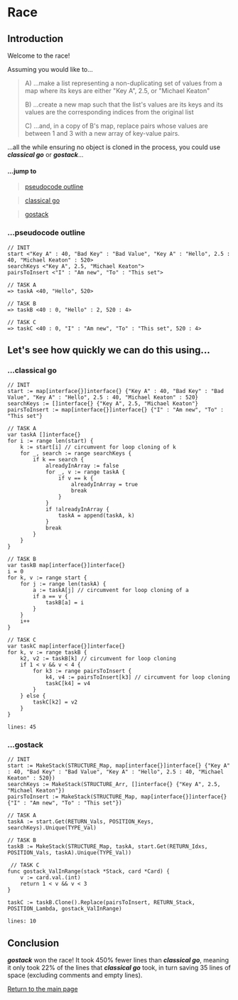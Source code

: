 <h1>Race</h1>

<h2>Introduction</h2>

 Welcome to the race!

 Assuming you would like to...

 > A) ...make a list representing a non-duplicating set of values from a map where its keys are either "Key A", 2.5, or "Michael Keaton"
 >
 > B) ...create a new map such that the list's values are its keys and its values are the corresponding indices from the original list 
 >
 > C) ...and, in a copy of B's map, replace pairs whose values are between 1 and 3 with a new array of key-value pairs.

 ...all the while ensuring no object is cloned in the process, you could use ***classical go*** or ***gostack***...

 <h4>...jump to</h4>

 > [pseudocode outline](#pseudocode)

 > [classical go](#classical)

 > [gostack](#gostack)

<h3 name = "pseudocode">...pseudocode outline</h3>

```
// INIT
start <"Key A" : 40, "Bad Key" : "Bad Value", "Key A" : "Hello", 2.5 : 40, "Michael Keaton" : 520>
searchKeys <"Key A", 2.5, "Michael Keaton">
pairsToInsert <"I" : "Am new", "To" : "This set">
 
// TASK A
=> taskA <40, "Hello", 520>
 
// TASK B
=> taskB <40 : 0, "Hello" : 2, 520 : 4>

// TASK C
=> taskC <40 : 0, "I" : "Am new", "To" : "This set", 520 : 4>
```

<h2>Let's see how quickly we can do this using...</h2>

<h3 name = "classical">...classical go</h3>

```
// INIT
start := map[interface{}]interface{} {"Key A" : 40, "Bad Key" : "Bad Value", "Key A" : "Hello", 2.5 : 40, "Michael Keaton" : 520}
searchKeys := []interface{} {"Key A", 2.5, "Michael Keaton"}
pairsToInsert := map[interface{}]interface{} {"I" : "Am new", "To" : "This set"}
 
// TASK A
var taskA []interface{}
for i := range len(start) {
    k := start[i] // circumvent for loop cloning of k
    for _, search := range searchKeys {
        if k == search {
            alreadyInArray := false
            for _, v := range taskA {
                if v == k {
                    alreadyInArray = true
                    break
                }
            }
            if !alreadyInArray {
                taskA = append(taskA, k)
            }
            break
        }
    }
}
 
// TASK B
var taskB map[interface{}]interface{}
i = 0
for k, v := range start {
    for j := range len(taskA) {
        a := taskA[j] // circumvent for loop cloning of a
        if a == v {
            taskB[a] = i
        }
    }
    i++
}

// TASK C
var taskC map[interface{}]interface{}
for k, v := range taskB {
    k2, v2 := taskB[k] // circumvent for loop cloning
    if 1 < v && v < 4 {
        for k3 := range pairsToInsert {
            k4, v4 := pairsToInsert[k3] // circumvent for loop cloning
            taskC[k4] = v4
        }
    } else {
        taskC[k2] = v2
    }
}
```

`lines: 45`

<h3 name = "gostack">...gostack</h3>

```
// INIT
start := MakeStack(STRUCTURE_Map, map[interface{}]interface{} {"Key A" : 40, "Bad Key" : "Bad Value", "Key A" : "Hello", 2.5 : 40, "Michael Keaton" : 520})
searchKeys := MakeStack(STRUCTURE_Arr, []interface{} {"Key A", 2.5, "Michael Keaton"})
pairsToInsert := MakeStack(STRUCTURE_Map, map[interface{}]interface{} {"I" : "Am new", "To" : "This set"})

// TASK A
taskA := start.Get(RETURN_Vals, POSITION_Keys, searchKeys).Unique(TYPE_Val)

// TASK B
taskB := MakeStack(STRUCTURE_Map, taskA, start.Get(RETURN_Idxs, POSITION_Vals, taskA).Unique(TYPE_Val))

 // TASK C
func gostack_ValInRange(stack *Stack, card *Card) {
    v := card.val.(int)
	return 1 < v && v < 3
}

taskC := taskB.Clone().Replace(pairsToInsert, RETURN_Stack, POSITION_Lambda, gostack_ValInRange)
```

`lines: 10`

<h2>Conclusion</h2>

***gostack*** won the race!  It took 450% fewer lines than ***classical go***, meaning it only took 22% of the lines that ***classical go*** took, in turn saving 35 lines of space (excluding comments and empty lines).

[Return to the main page](/../../)
